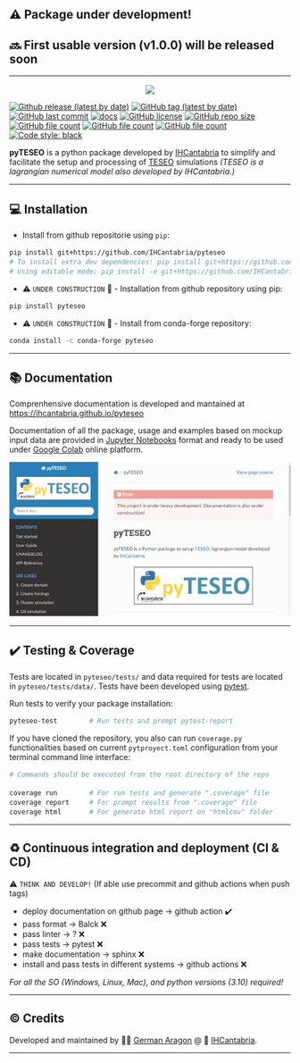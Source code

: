 ## :warning: Package under development!
## :soon: First usable version (v1.0.0) will be released soon
---

<p align="center">
<img align="center" width="600" src="https://ihcantabria.github.io/pyteseo/_images/pyTESEO_logo.png">
</p>


[![Github release (latest by date)](https://img.shields.io/github/v/release/ihcantabria/pyteseo?label=last%20release)](https://github.com/IHCantabria/pyteseo/releases)
[![GitHub tag (latest by date)](https://img.shields.io/github/v/tag/IHCantabria/pyteseo?label=last%20tag)](https://github.com/IHCantabria/pyteseo/tags)
[![GitHub last commit](https://img.shields.io/github/last-commit/ihcantabria/pyteseo)](https://github.com/IHCantabria/pyteseo/commits/main)
[![docs](https://img.shields.io/github/deployments/ihcantabria/pyteseo/deploy-docs?label=deploy-docs)](https://ihcantabria.github.io/pyteseo)
[![GitHub license](https://img.shields.io/github/license/IHCantabria/pyteseo)](https://github.com/IHCantabria/pyteseo/blob/main/LICENSE.md)
[![GitHub repo size](https://img.shields.io/github/repo-size/IHCantabria/pyteseo)](https://github.com/IHCantabria/pyteseo)
[![GitHub file count](https://img.shields.io/github/directory-file-count/IHCantabria/pyteseo)](https://github.com/IHCantabria/pyteseo)
[![GitHub file count](https://img.shields.io/github/languages/count/IHCantabria/pyteseo)](https://github.com/IHCantabria/pyteseo)
[![GitHub file count](https://img.shields.io/github/languages/top/IHCantabria/pyteseo)](https://github.com/IHCantabria/pyteseo)
[![Code style: black](https://img.shields.io/badge/code%20style-black-000000.svg)](https://github.com/psf/black)



**pyTESEO** is a python package developed by [IHCantabria](https://ihcantabria.com/en/) to simplify and facilitate the setup and processing of [TESEO](https://ihcantabria.com/en/specialized-software/teseo/) simulations *(TESEO is a lagrangian numerical model also developed by IHCantabria.)*


---

## :computer: Installation

* Install from github repositorie using `pip`:
```bash
pip install git+https://github.com/IHCantabria/pyteseo
# To install extra dev dependencies: pip install git+https://github.com/IHCantabria/pyteseo[dev]
# Using editable mode: pip install -e git+https://github.com/IHCantabria/pyteseo[dev]

```

* :warning: `UNDER CONSTRUCTION` :construction: - Installation from github repository using pip:
```bash
pip install pyteseo
```
* :warning: `UNDER CONSTRUCTION` :construction: - Install from conda-forge repository:
```bash
conda install -c conda-forge pyteseo 
```

---

## :books: Documentation

Comprenhensive documentation is developed and mantained at https://ihcantabria.github.io/pyteseo

Documentation of all the package, usage and examples based on mockup input data are provided in [Jupyter Notebooks](https://jupyter.org/) format and ready to be used under [Google Colab](https://colab.research.google.com/) online platform.


![pyteseo_doc](docs/_static/doc_snapshoot.png)

---

## :heavy_check_mark: Testing & Coverage
Tests are located in `pyteseo/tests/` and data required for tests are located in `pyteseo/tests/data/`. 
Tests have been developed using [pytest](https://docs.pytest.org/).

Run tests to verify your package installation:
```bash
pyteseo-test        # Run tests and prompt pytest-report
```

If you have cloned the repository, you also can run `coverage.py` functionalities based on current `pytproyect.toml` configuration from your terminal command line interface:
```bash
# Commands should be executed from the root directory of the repo

coverage run        # For run tests and generate ".coverage" file
coverage report     # For prompt results from ".coverage" file
coverage html       # For generate html report on "htmlcov" folder
```


---

## :recycle: Continuous integration and deployment (CI & CD)

:warning: `THINK AND DEVELOP!` (If able use precommit and github actions when push tags)
* deploy documentation on github page -> github action :heavy_check_mark:
* pass format -> Balck :x:
* pass linter -> ? :x:
* pass tests -> pytest :x:
* make documentation -> sphinx :x:
* install and pass tests in different systems -> github actions :x:

*For all the SO (Windows, Linux, Mac), and python versions (3.10) required!*

---

## :copyright: Credits
Developed and maintained by :man_technologist: [German Aragon](https://github.com/aragong) @ :office: [IHCantabria](https://github.com/IHCantabria).

---
